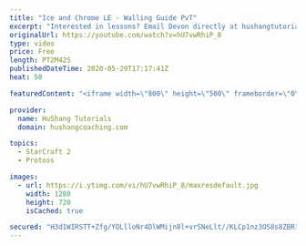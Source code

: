 ```yaml
---
title: "Ice and Chrome LE - Walling Guide PvT"
excerpt: "Interested in lessons? Email Devon directly at hushangtutorials@outlook.com ------------------------------------------------------------------------------------------------------- Want to support HuShang Tutorials directly? Patreon is a website where you can contribute a monthly donation that will help"
originalUrl: https://youtube.com/watch?v=hU7vwRhiP_8
type: video
price: Free
length: PT2M42S
publishedDateTime: 2020-05-29T17:17:41Z
heat: 50

featuredContent: "<iframe width=\"800\" height=\"500\" frameborder=\"0\" src=\"https://www.youtube.com/embed/hU7vwRhiP_8\" allow=\"accelerometer; autoplay; encrypted-media; gyroscope; picture-in-picture\" allowfullscreen></iframe>"

provider:
  name: HuShang Tutorials
  domain: hushangcoaching.com

topics:
  - StarCraft 2
  - Protoss

images:
  - url: https://i.ytimg.com/vi/hU7vwRhiP_8/maxresdefault.jpg
    width: 1280
    height: 720
    isCached: true

secured: "H3d1WIRSTT+Zfg/YOLlloNr4DlWMijn8l+vrSNeLlt//KLCp1nz3OS8s8ZBR1IkjWbc4gCEtLpTFiMY2VkGFDT2gEU02+dU3JSTcrCOQjMwGauqEbO+OmKlZfyYnFj2/Ji7+8pP7Al9jd4oyPofuaZXxbpcDyq5bUcRs4Xhl/3QFXS9nBMmZNaeAx91zbwvEy8OjPrwghJHsbT/6dAYlD9oGOMnqcE80Ubb7qC0UPGB8pc9udbip5HNsEajPryFkgiLK3widrGb3gWkrwILw1EWnhesk43ETECb+t8qPauPkwBnR+FeXcg2g6i0y+qJRb9e1/hDib5uIxbDONsFprmahtMY66Vi/FFWficUUXQvVciJl81LLgpJcWXuy4eMyOPuUB/p+dUW2Zy+3d11Am/fng2P2t51GgWG/8Ys7FNs=;CT6gcHlHA2rTqJjagk3RJg=="
---
```


